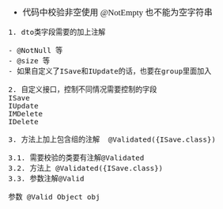 <span  style="font-family: Simsun,serif; font-size: 17px; ">

- 代码中校验非空使用 @NotEmpty 也不能为空字符串
~~~
1. dto类字段需要的加上注解

- @NotNull 等
- @size 等
- 如果自定义了ISave和IUpdate的话，也要在group里面加入

2. 自定义接口，控制不同情况需要控制的字段
ISave
IUpdate
IMDelete
IDelete

3. 方法上加上包含组的注解  @Validated({ISave.class})

3.1. 需要校验的类要有注解@Validated
3.2. 方法上 @Validated({ISave.class})
3.3. 参数注解@Valid

参数 @Valid Object obj

~~~


</span>
